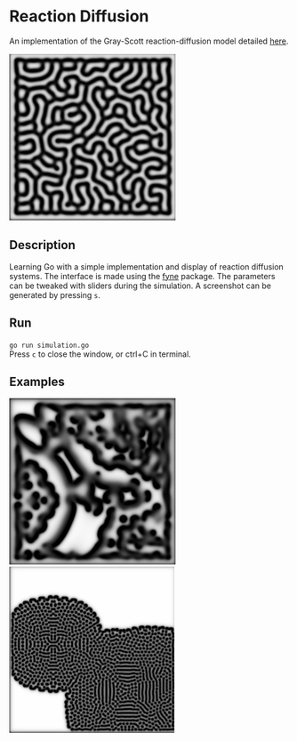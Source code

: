 # Reaction Diffusion 
An implementation of the Gray-Scott reaction-diffusion model detailed [here](https://karlsims.com/rd.html).

![](images/example1.png)
## Description
Learning Go with a simple implementation and display of reaction diffusion systems. The interface is made using the [fyne](https://developer.fyne.io/started/) package. The parameters can be tweaked with sliders during the simulation. A screenshot can be generated by pressing `s`.

## Run
`go run simulation.go`  
Press `c` to close the window, or ctrl+C in terminal.  

## Examples
![](images/example2.png)
![](images/example3.png)